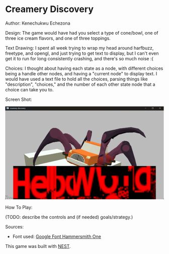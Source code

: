 # Creamery Discovery

Author: Kenechukwu Echezona

Design: The game would have had you select a type of cone/bowl, one of three ice cream flavors, and one of three toppings.

Text Drawing: I spent all week trying to wrap my head around harfbuzz, freetype, and opengl, and just trying to get text to display, but I can't even get it to run for long consistently crashing, and there's so much noise :(

Choices: I thought about having each state as a node, with different choices being a handle other nodes, and having a "current node" to display text. I would have used a text file to hold all the choices, parsing things like "description", "choices," and the number of each other state node that a choice can take you to.

Screen Shot:

![Screen Shot](screenshot.png)

How To Play:

(TODO: describe the controls and (if needed) goals/strategy.)

Sources:
- Font used: [Google Font Hammersmith One](https://fonts.google.com/specimen/Hammersmith+One?preview.text=Select%20a%20cone%20type!&query=nic)

This game was built with [NEST](NEST.md).

